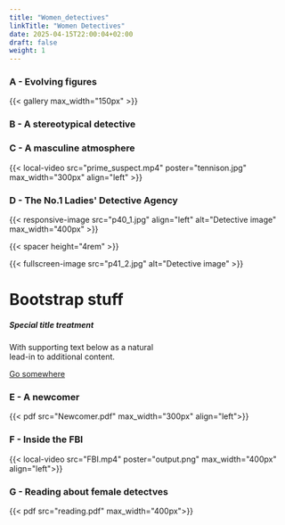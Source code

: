 ```yaml
---
title: "Women_detectives"
linkTitle: "Women Detectives"
date: 2025-04-15T22:00:04+02:00
draft: false
weight: 1
---
```


### A - Evolving figures

{{< gallery max_width="150px" >}}

### B - A stereotypical detective

### C - A masculine atmosphere

{{< local-video src="prime_suspect.mp4" poster="tennison.jpg" max_width="300px" align="left" >}}

### D - The No.1 Ladies' Detective Agency

{{< responsive-image src="p40_1.jpg" align="left" alt="Detective image" max_width="400px" >}}

{{< spacer height="4rem" >}}

{{< fullscreen-image src="p41_2.jpg" alt="Detective image" >}}

# Bootstrap stuff

<div class="card" style="width: 18rem;">
  <div class="card-body">
    <h5 class="card-title">Special title treatment</h5>
    <p class="card-text">With supporting text below as a natural lead-in to additional content.</p>
    <a href="#" class="btn btn-primary">Go somewhere</a>
  </div>
</div>

### E - A newcomer

{{< pdf src="Newcomer.pdf" max_width="300px" align="left">}}

### F - Inside the FBI

{{< local-video src="FBI.mp4" poster="output.png" max_width="400px" align="left">}}

### G - Reading about female detectves

{{< pdf src="reading.pdf" max_width="400px">}}
